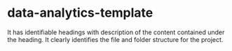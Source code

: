 # data-analytics-template

It has identifiable headings with description of the content contained under the heading. It clearly identifies the file and folder structure for the project.
